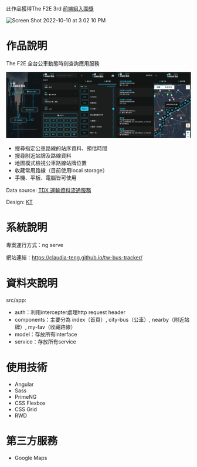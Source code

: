 此作品獲得The F2E 3rd [前端組入圍獎](https://2021.thef2e.com/reward/)

<img width="306" alt="Screen Shot 2022-10-10 at 3 02 10 PM" src="https://user-images.githubusercontent.com/55543282/194813262-88cbe455-e834-43ac-ab81-ac986bad4bb7.png">


# 作品說明

The F2E 全台公車動態時刻查詢應用服務

<img src="./src/assets/md/introduction.png" alt="introduction" width="1000"/>

- 搜尋指定公車路線的站序資料、預估時間
- 搜尋附近站牌及路線資料
- 地圖模式檢視公車路線站牌位置
- 收藏常用路線（目前使用local storage）
- 手機、平板、電腦皆可使用

Data source: [TDX 運輸資料流通服務](https://tdx.transportdata.tw/)

Design: [KT](https://www.behance.net/KT_Designer)

# 系統說明
專案運行方式：ng serve

網站連結：https://claudia-teng.github.io/tw-bus-tracker/

# 資料夾說明

src/app:
- auth：利用intercepter處理http request header
- components：主要分為 index（首頁）, city-bus（公車）, nearby（附近站牌）, my-fav（收藏路線）
- model：存放所有interface
- service：存放所有service

# 使用技術

- Angular
- Sass
- PrimeNG
- CSS Flexbox
- CSS Grid
- RWD

# 第三方服務

- Google Maps

